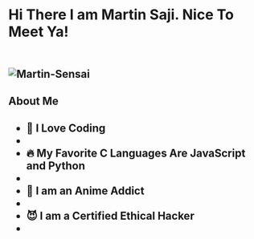 <h1>Hi There I am Martin Saji. Nice To Meet Ya!<h2/>
<br>
<img src="https://c.tenor.com/7GgfegR83eIAAAAC/ichigo-kurosaki-final-getsuga-tenshou.gif" alt="Martin-Sensai">
<br>
<h2>About Me<h2/>
  <ul>
<li>🥳 I Love Coding<li/>
<li>🔥 My Favorite C Languages Are JavaScript and Python<li/>
<li>🥶 I am an Anime Addict <li/>
<li>😈 I am a Certified Ethical Hacker<li/>
    <ul/>


